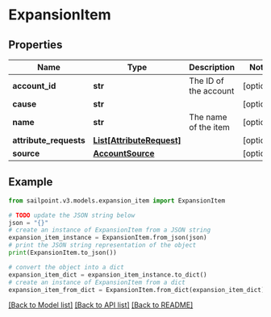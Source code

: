 # ExpansionItem


## Properties

Name | Type | Description | Notes
------------ | ------------- | ------------- | -------------
**account_id** | **str** | The ID of the account | [optional] 
**cause** | **str** |  | [optional] 
**name** | **str** | The name of the item | [optional] 
**attribute_requests** | [**List[AttributeRequest]**](AttributeRequest.md) |  | [optional] 
**source** | [**AccountSource**](AccountSource.md) |  | [optional] 

## Example

```python
from sailpoint.v3.models.expansion_item import ExpansionItem

# TODO update the JSON string below
json = "{}"
# create an instance of ExpansionItem from a JSON string
expansion_item_instance = ExpansionItem.from_json(json)
# print the JSON string representation of the object
print(ExpansionItem.to_json())

# convert the object into a dict
expansion_item_dict = expansion_item_instance.to_dict()
# create an instance of ExpansionItem from a dict
expansion_item_from_dict = ExpansionItem.from_dict(expansion_item_dict)
```
[[Back to Model list]](../README.md#documentation-for-models) [[Back to API list]](../README.md#documentation-for-api-endpoints) [[Back to README]](../README.md)


